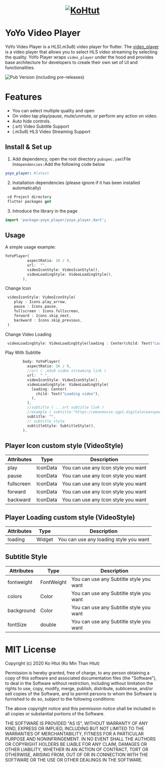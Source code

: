 <h1 align="center">
  <a href="https://kohtut.dev/2020/08/05/yo-yo-player/"><img src="https://raw.githubusercontent.com/ko-htut/yoyo-player/master/yoyo_logo.png" alt="KoHtut"></a>
</h1>

# YoYo Video Player

YoYo Video Player is a HLS(.m3u8) video player for flutter.
The [video_player](https://pub.dev/packages/yoyo_player) is a video player that allows you to select HLS video streaming by selecting the quality. YoYo Player wraps `video_player` under the hood and provides base architecture for developers to create their own set of UI and functionalities.

![Pub Version (including pre-releases)](https://img.shields.io/pub/v/yoyo_player)

# Features

* You can select multiple quality and open
* On video tap play/pause, mute/unmute, or perform any action on video.
* Auto hide controls.
* (.srt) Video Subtitle Support
* (.m3u8) HLS Video Streaming Support

## Install & Set up

1. Add dependency, open the root directory `pubspec.yaml`File in`dependencies:`Add the following code below

 ```yaml
 yoyo_player: #latest
 ```

2. Installation dependencies (please ignore if it has been installed automatically)

```dart
 cd Project directory
 flutter packages get
 ```

3. Introduce the library in the page

```dart
import 'package:yoyo_player/yoyo_player.dart';
```
## Usage

A simple usage example:

```dart
YoYoPlayer(
          aspectRatio: 16 / 9,
          url:  "",
          videoIconStyle: VideoIconStyle(),
          videoLoadingStyle: VideoLoadingStyle(),
        ),
```

Change Icon

```dart
 videoIconStyle: VideoIconStyle(
    play : Icons.play_arrow,
    pause : Icons.pause,
    fullscreen : Icons.fullscreen,
    forward : Icons.skip_next,
    backward : Icons.skip_previous,
 )
```

Change Video Loading
```dart
 videoLoadingStyle: VideoLoadingStyle(loading : Center(child: Text("Loading video")),
```

Play With Subtitle
```dart
        body: YoYoPlayer(
          aspectRatio: 16 / 9,
          //url ( .m3u8 video streaming link )
          url:  " ",
          videoIconStyle: VideoIconStyle(),
          videoLoadingStyle: VideoLoadingStyle(
            loading: Center(
              child: Text("Loading video"),
            ),
          ),
          //subtitle ( ...srt subtitle link )
          //example ( subtitle:"https://eboxmovie.sgp1.digitaloceanspaces.com/mmmmtest.srt")
          subtitle: "",
          // subtitle style
          subtitleStyle: SubtitleStyle(),
        ),
```

## Player Icon custom style (VideoStyle)

| Attributes | Type     | Description                         |
|------------|----------|-------------------------------------|
| play       | IconData | You can use any Icon style you want |
| pause      | IconData | You can use any Icon style you want |
| fullscreen | IconData | You can use any Icon style you want |
| forward    | IconData | You can use any Icon style you want |
| backward   | IconData | You can use any Icon style you want |

## Player Loading custom style (VideoStyle)

| Attributes | Type   | Description                            |
|------------|--------|----------------------------------------|
| loading    | Widget | You can use any loading style you want |

## Subtitle Style
| Attributes | Type   | Description                            |
|------------|--------|----------------------------------------|
| fontweight    | FontWeight | You can use any Subtitle style you want |
| colors    | Color | You can use any Subtitle style you want |
| background    | Color | You can use any Subtitle style you want |
| fontSize    | double | You can use any Subtitle style you want |


# MIT License

Copyright (c) 2020 Ko Htut (Ko Min Than Htut)

Permission is hereby granted, free of charge, to any person obtaining a copy
of this software and associated documentation files (the "Software"), to deal
in the Software without restriction, including without limitation the rights
to use, copy, modify, merge, publish, distribute, sublicense, and/or sell
copies of the Software, and to permit persons to whom the Software is
furnished to do so, subject to the following conditions:

The above copyright notice and this permission notice shall be included in all
copies or substantial portions of the Software.

THE SOFTWARE IS PROVIDED "AS IS", WITHOUT WARRANTY OF ANY KIND, EXPRESS OR
IMPLIED, INCLUDING BUT NOT LIMITED TO THE WARRANTIES OF MERCHANTABILITY,
FITNESS FOR A PARTICULAR PURPOSE AND NONINFRINGEMENT. IN NO EVENT SHALL THE
AUTHORS OR COPYRIGHT HOLDERS BE LIABLE FOR ANY CLAIM, DAMAGES OR OTHER
LIABILITY, WHETHER IN AN ACTION OF CONTRACT, TORT OR OTHERWISE, ARISING FROM,
OUT OF OR IN CONNECTION WITH THE SOFTWARE OR THE USE OR OTHER DEALINGS IN THE
SOFTWARE.